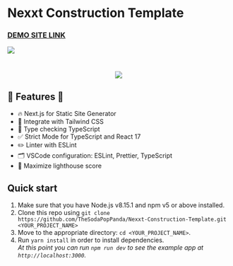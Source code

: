 # Nexxt Construction Template

### [DEMO SITE LINK](https://next-construction.netlify.app)

![](//github-image.gif)
#
<p align="center">
    <img src="/public/github-image.gif"/>
</p>

##

## 🎉  Features  🎉
- 🔥 Next.js for Static Site Generator
- 🎨 Integrate with Tailwind CSS
- 🎉 Type checking TypeScript
- ✅ Strict Mode for TypeScript and React 17
- ✏️ Linter with ESLint 
- 🗂 VSCode configuration: ESLint, Prettier, TypeScript
- 💯 Maximize lighthouse score


## Quick start

1.  Make sure that you have Node.js v8.15.1 and npm v5 or above installed.
2.  Clone this repo using `git clone https://github.com/TheSodaPopPanda/Nexxt-Construction-Template.git <YOUR_PROJECT_NAME>`
3.  Move to the appropriate directory: `cd <YOUR_PROJECT_NAME>`.<br />
4.  Run `yarn install` in order to install dependencies.<br />
    _At this point you can run `npm run dev` to see the example app at `http://localhost:3000`._

